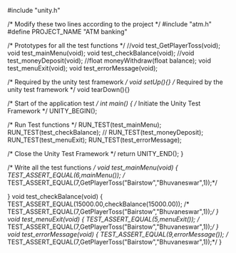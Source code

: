 #include "unity.h"

/* Modify these two lines according to the project */
#include "atm.h"
#define PROJECT_NAME   "ATM banking"

/* Prototypes for all the test functions */
//void test_GetPlayerToss(void);
void test_mainMenu(void);
void test_checkBalance(void);
//void test_moneyDeposit(void);
//float moneyWithdraw(float balance);
void test_menuExit(void);
void test_errorMessage(void);

/* Required by the unity test framework */
void setUp(){}
/* Required by the unity test framework */
void tearDown(){}

/* Start of the application test */
int main()
{
/* Initiate the Unity Test Framework */
  UNITY_BEGIN();

/* Run Test functions */
  RUN_TEST(test_mainMenu);
  RUN_TEST(test_checkBalance);
  // RUN_TEST(test_moneyDeposit);
  RUN_TEST(test_menuExit);
  RUN_TEST(test_errorMessage);

  /* Close the Unity Test Framework */
  return UNITY_END();
}

/* Write all the test functions */ 
void test_mainMenu(void) {
  TEST_ASSERT_EQUAL(6,mainMenu());
 /* TEST_ASSERT_EQUAL(7,GetPlayerToss("Bairstow","Bhuvaneswar",1));*/
  
}
void test_checkBalance(void) {
  TEST_ASSERT_EQUAL(15000.00,checkBalance(15000.00));
 /* TEST_ASSERT_EQUAL(7,GetPlayerToss("Bairstow","Bhuvaneswar",1));*/
}
void test_menuExit(void) {
  TEST_ASSERT_EQUAL(5,menuExit());
 /* TEST_ASSERT_EQUAL(7,GetPlayerToss("Bairstow","Bhuvaneswar",1));*/
}
void test_errorMessage(void) {
  TEST_ASSERT_EQUAL(9,errorMessage());
 /* TEST_ASSERT_EQUAL(7,GetPlayerToss("Bairstow","Bhuvaneswar",1));*/
}
